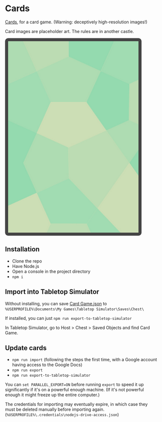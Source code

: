 Cards
=====

[Cards][], for a card game.
(Warning: deceptively high-resolution images!)

Card images are placeholder art.
The rules are in another castle.

![](images/export/Back.png)


## Installation

* Clone the repo
* Have Node.js
* Open a console in the project directory 
* `npm i`


## Import into Tabletop Simulator

Without installing, you can save [Card Game.json][] to `%USERPROFILE%\Documents\My Games\Tabletop Simulator\Saves\Chest\`

If installed, you can just `npm run export-to-tabletop-simulator`

In Tabletop Simulator, go to Host > Chest > Saved Objects and find Card Game.


## Update cards

* `npm run import` (following the steps the first time, with a Google account having access to the Google Docs)
* `npm run export`
* `npm run export-to-tabletop-simulator`

You can `set PARALLEL_EXPORT=ON` before running `export` to speed it up significantly if it's on a powerful enough machine. (If it's not powerful enough it might freeze up the entire computer.)

The credentials for importing may eventually expire, in which case they must be deleted manually before importing again. (`%USERPROFILE%\.credentials\nodejs-drive-access.json`)


[Cards]: http://1j01.github.io/cards/
[Card Game.json]: https://raw.githubusercontent.com/1j01/cards/gh-pages/data/export/Card%20Game.json
